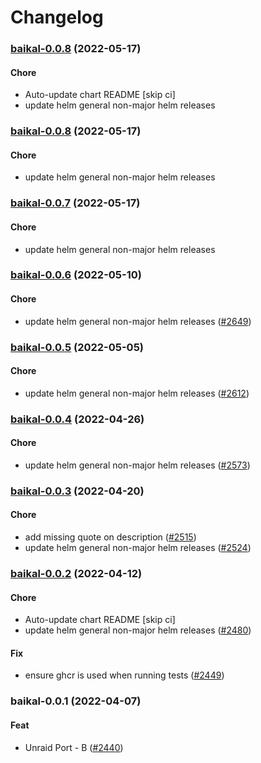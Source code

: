 # Changelog<br>


<a name="baikal-0.0.8"></a>
### [baikal-0.0.8](https://github.com/truecharts/apps/compare/baikal-0.0.7...baikal-0.0.8) (2022-05-17)

#### Chore

* Auto-update chart README [skip ci]
* update helm general non-major helm releases



<a name="baikal-0.0.8"></a>
### [baikal-0.0.8](https://github.com/truecharts/apps/compare/baikal-0.0.7...baikal-0.0.8) (2022-05-17)

#### Chore

* update helm general non-major helm releases



<a name="baikal-0.0.7"></a>
### [baikal-0.0.7](https://github.com/truecharts/apps/compare/baikal-0.0.6...baikal-0.0.7) (2022-05-17)

#### Chore

* update helm general non-major helm releases



<a name="baikal-0.0.6"></a>
### [baikal-0.0.6](https://github.com/truecharts/apps/compare/baikal-0.0.5...baikal-0.0.6) (2022-05-10)

#### Chore

* update helm general non-major helm releases ([#2649](https://github.com/truecharts/apps/issues/2649))



<a name="baikal-0.0.5"></a>
### [baikal-0.0.5](https://github.com/truecharts/apps/compare/baikal-0.0.4...baikal-0.0.5) (2022-05-05)

#### Chore

* update helm general non-major helm releases ([#2612](https://github.com/truecharts/apps/issues/2612))



<a name="baikal-0.0.4"></a>
### [baikal-0.0.4](https://github.com/truecharts/apps/compare/baikal-0.0.3...baikal-0.0.4) (2022-04-26)

#### Chore

* update helm general non-major helm releases ([#2573](https://github.com/truecharts/apps/issues/2573))



<a name="baikal-0.0.3"></a>
### [baikal-0.0.3](https://github.com/truecharts/apps/compare/baikal-0.0.2...baikal-0.0.3) (2022-04-20)

#### Chore

* add missing quote on description ([#2515](https://github.com/truecharts/apps/issues/2515))
* update helm general non-major helm releases ([#2524](https://github.com/truecharts/apps/issues/2524))



<a name="baikal-0.0.2"></a>
### [baikal-0.0.2](https://github.com/truecharts/apps/compare/baikal-0.0.1...baikal-0.0.2) (2022-04-12)

#### Chore

* Auto-update chart README [skip ci]
* update helm general non-major helm releases ([#2480](https://github.com/truecharts/apps/issues/2480))

#### Fix

* ensure ghcr is used when running tests ([#2449](https://github.com/truecharts/apps/issues/2449))



<a name="baikal-0.0.1"></a>
### baikal-0.0.1 (2022-04-07)

#### Feat

* Unraid Port - B ([#2440](https://github.com/truecharts/apps/issues/2440))
